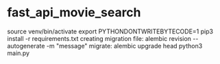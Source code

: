 # fast_api_movie_search
source venv/bin/activate
export PYTHONDONTWRITEBYTECODE=1
pip3 install -r requirements.txt
creating migration file: alembic revision --autogenerate -m "message"
migrate: alembic upgrade head
python3 main.py

